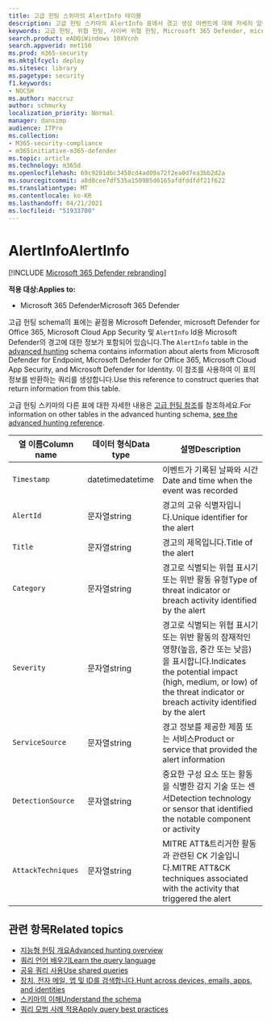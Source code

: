 ```yaml
---
title: 고급 헌팅 스위마의 AlertInfo 테이블
description: 고급 헌팅 스커마의 AlertInfo 표에서 경고 생성 이벤트에 대해 자세히 알아보시다.
keywords: 고급 헌팅, 위협 헌팅, 사이버 위협 헌팅, Microsoft 365 Defender, microsoft 365, m365, 검색, 쿼리, 원격 분석, schema 참조, kusto, 표, 열, 데이터 형식, 설명, AlertInfo, 경고, 심각도, 범주, MITRE, ATT&CK, Endpoint용 Microsoft Defender, Office 365, Microsoft Cloud App Security, MCAS 및 ID용 Microsoft Defender
search.product: eADQiWindows 10XVcnh
search.appverid: met150
ms.prod: m365-security
ms.mktglfcycl: deploy
ms.sitesec: library
ms.pagetype: security
f1.keywords:
- NOCSH
ms.author: maccruz
author: schmurky
localization_priority: Normal
manager: dansimp
audience: ITPro
ms.collection:
- M365-security-compliance
- m365initiative-m365-defender
ms.topic: article
ms.technology: m365d
ms.openlocfilehash: 69c9201dbc3458cd4ad09a72f2ea0d7ea3bb2d2a
ms.sourcegitcommit: a8d8cee7df535a150985d6165afdfddfdf21f622
ms.translationtype: MT
ms.contentlocale: ko-KR
ms.lasthandoff: 04/21/2021
ms.locfileid: "51933700"
---
```

# <a name="alertinfo"></a><span data-ttu-id="6239d-104">AlertInfo</span><span class="sxs-lookup"><span data-stu-id="6239d-104">AlertInfo</span></span>

[!INCLUDE [Microsoft 365 Defender rebranding](../includes/microsoft-defender.md)]


<span data-ttu-id="6239d-105">**적용 대상:**</span><span class="sxs-lookup"><span data-stu-id="6239d-105">**Applies to:**</span></span>
- <span data-ttu-id="6239d-106">Microsoft 365 Defender</span><span class="sxs-lookup"><span data-stu-id="6239d-106">Microsoft 365 Defender</span></span>



<span data-ttu-id="6239d-107">고급 헌팅 schema의 표에는 끝점용 Microsoft Defender, microsoft Defender for Office 365, Microsoft Cloud App Security 및 `AlertInfo` Id용 Microsoft [](advanced-hunting-overview.md) Defender의 경고에 대한 정보가 포함되어 있습니다.</span><span class="sxs-lookup"><span data-stu-id="6239d-107">The `AlertInfo` table in the [advanced hunting](advanced-hunting-overview.md) schema contains information about alerts from Microsoft  Defender for Endpoint, Microsoft Defender for Office 365, Microsoft Cloud App Security, and Microsoft Defender for Identity.</span></span> <span data-ttu-id="6239d-108">이 참조를 사용하여 이 표의 정보를 반환하는 쿼리를 생성합니다.</span><span class="sxs-lookup"><span data-stu-id="6239d-108">Use this reference to construct queries that return information from this table.</span></span>

<span data-ttu-id="6239d-109">고급 헌팅 스키마의 다른 표에 대한 자세한 내용은 [고급 헌팅 참조](advanced-hunting-schema-tables.md)를 참조하세요.</span><span class="sxs-lookup"><span data-stu-id="6239d-109">For information on other tables in the advanced hunting schema, [see the advanced hunting reference](advanced-hunting-schema-tables.md).</span></span>

| <span data-ttu-id="6239d-110">열 이름</span><span class="sxs-lookup"><span data-stu-id="6239d-110">Column name</span></span> | <span data-ttu-id="6239d-111">데이터 형식</span><span class="sxs-lookup"><span data-stu-id="6239d-111">Data type</span></span> | <span data-ttu-id="6239d-112">설명</span><span class="sxs-lookup"><span data-stu-id="6239d-112">Description</span></span> |
|-------------|-----------|-------------|
| `Timestamp` | <span data-ttu-id="6239d-113">datetime</span><span class="sxs-lookup"><span data-stu-id="6239d-113">datetime</span></span> | <span data-ttu-id="6239d-114">이벤트가 기록된 날짜와 시간</span><span class="sxs-lookup"><span data-stu-id="6239d-114">Date and time when the event was recorded</span></span> |
| `AlertId` | <span data-ttu-id="6239d-115">문자열</span><span class="sxs-lookup"><span data-stu-id="6239d-115">string</span></span> | <span data-ttu-id="6239d-116">경고의 고유 식별자입니다.</span><span class="sxs-lookup"><span data-stu-id="6239d-116">Unique identifier for the alert</span></span> |
| `Title` | <span data-ttu-id="6239d-117">문자열</span><span class="sxs-lookup"><span data-stu-id="6239d-117">string</span></span> | <span data-ttu-id="6239d-118">경고의 제목입니다.</span><span class="sxs-lookup"><span data-stu-id="6239d-118">Title of the alert</span></span> |
| `Category` | <span data-ttu-id="6239d-119">문자열</span><span class="sxs-lookup"><span data-stu-id="6239d-119">string</span></span> | <span data-ttu-id="6239d-120">경고로 식별되는 위협 표시기 또는 위반 활동 유형</span><span class="sxs-lookup"><span data-stu-id="6239d-120">Type of threat indicator or breach activity identified by the alert</span></span> |
| `Severity` | <span data-ttu-id="6239d-121">문자열</span><span class="sxs-lookup"><span data-stu-id="6239d-121">string</span></span> | <span data-ttu-id="6239d-122">경고로 식별되는 위협 표시기 또는 위반 활동의 잠재적인 영향(높음, 중간 또는 낮음)을 표시합니다.</span><span class="sxs-lookup"><span data-stu-id="6239d-122">Indicates the potential impact (high, medium, or low) of the threat indicator or breach activity identified by the alert</span></span> |
| `ServiceSource` | <span data-ttu-id="6239d-123">문자열</span><span class="sxs-lookup"><span data-stu-id="6239d-123">string</span></span> | <span data-ttu-id="6239d-124">경고 정보를 제공한 제품 또는 서비스</span><span class="sxs-lookup"><span data-stu-id="6239d-124">Product or service that provided the alert information</span></span> |
| `DetectionSource` | <span data-ttu-id="6239d-125">문자열</span><span class="sxs-lookup"><span data-stu-id="6239d-125">string</span></span> | <span data-ttu-id="6239d-126">중요한 구성 요소 또는 활동을 식별한 감지 기술 또는 센서</span><span class="sxs-lookup"><span data-stu-id="6239d-126">Detection technology or sensor that identified the notable component or activity</span></span> |
| `AttackTechniques` | <span data-ttu-id="6239d-127">문자열</span><span class="sxs-lookup"><span data-stu-id="6239d-127">string</span></span> | <span data-ttu-id="6239d-128">MITRE ATT&트리거한 활동과 관련된 CK 기술입니다.</span><span class="sxs-lookup"><span data-stu-id="6239d-128">MITRE ATT&CK techniques associated with the activity that triggered the alert</span></span> |

## <a name="related-topics"></a><span data-ttu-id="6239d-129">관련 항목</span><span class="sxs-lookup"><span data-stu-id="6239d-129">Related topics</span></span>
- [<span data-ttu-id="6239d-130">지능형 헌팅 개요</span><span class="sxs-lookup"><span data-stu-id="6239d-130">Advanced hunting overview</span></span>](advanced-hunting-overview.md)
- [<span data-ttu-id="6239d-131">쿼리 언어 배우기</span><span class="sxs-lookup"><span data-stu-id="6239d-131">Learn the query language</span></span>](advanced-hunting-query-language.md)
- [<span data-ttu-id="6239d-132">공유 쿼리 사용</span><span class="sxs-lookup"><span data-stu-id="6239d-132">Use shared queries</span></span>](advanced-hunting-shared-queries.md)
- [<span data-ttu-id="6239d-133">장치, 전자 메일, 앱 및 ID를 검색합니다.</span><span class="sxs-lookup"><span data-stu-id="6239d-133">Hunt across devices, emails, apps, and identities</span></span>](advanced-hunting-query-emails-devices.md)
- [<span data-ttu-id="6239d-134">스키마의 이해</span><span class="sxs-lookup"><span data-stu-id="6239d-134">Understand the schema</span></span>](advanced-hunting-schema-tables.md)
- [<span data-ttu-id="6239d-135">쿼리 모범 사례 적용</span><span class="sxs-lookup"><span data-stu-id="6239d-135">Apply query best practices</span></span>](advanced-hunting-best-practices.md)
